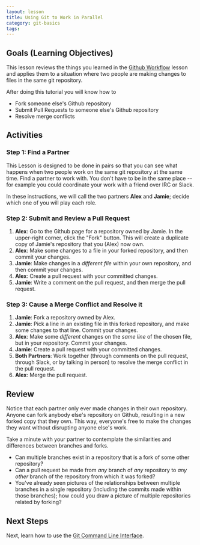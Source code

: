```yaml
---
layout: lesson
title: Using Git to Work in Parallel
category: git-basics
tags:
---
```


## Goals (Learning Objectives)

This lesson reviews the things you learned in the [Github Workflow](lessons/github-workflow) lesson and applies them to a situation where two people are making changes to files in the same git repository.

After doing this tutorial you will know how to

* Fork someone else's Github repository
* Submit Pull Requests to someone else's Github repository
* Resolve merge conflicts

## Activities

### Step 1: Find a Partner

This Lesson is designed to be done in pairs so that you can see what happens when two people work on the same git repository at the same time.  Find a partner to work with. You don't have to be in the same place -- for example you could coordinate your work with a friend over IRC or Slack.

In these instructions, we will call the two partners **Alex** and **Jamie**; decide which one of you will play each role.

### Step 2: Submit and Review a Pull Request

1. **Alex**: Go to the Github page for a repository owned by Jamie.  In the upper-right corner, click the "Fork" button.  This will create a duplicate copy of Jamie's repository that you (Alex) now own.
2. **Alex**: Make some changes to a file in your forked repository, and then commit your changes.
3. **Jamie**: Make changes in a _different file_ within your own repository, and then commit your changes.
3. **Alex**: Create a pull request with your committed changes.
4. **Jamie**: Write a comment on the pull request, and then merge the pull request.

### Step 3: Cause a Merge Conflict and Resolve it

1. **Jamie**: Fork a repository owned by Alex.
2. **Jamie**: Pick a line in an existing file in this forked repository, and make some changes to that line.  Commit your changes.
3. **Alex**: Make some _different_ changes on the _same line_ of the chosen file, but in your repository.  Commit your changes.
4. **Jamie**: Create a pull request with your committed changes.
5. **Both Partners**: Work together (through comments on the pull request, through Slack, or by talking in person) to resolve the merge conflict in the pull request.
6. **Alex**: Merge the pull request.

## Review

Notice that each partner only ever made changes in their own repository.  Anyone can fork anybody else's repository on Github, resulting in a new forked copy that they own.  This way, everyone's free to make the changes they want without disrupting anyone else's work.

Take a minute with your partner to contemplate the similarities and differences between branches and forks.

* Can multiple branches exist in a repository that is a fork of some other repository?
* Can a pull request be made from _any_ branch of _any_ repository to _any other_ branch of the repository from which it was forked?
* You've already seen pictures of the relationships between multiple branches in a single repository (including the commits made within those branches); how could you draw a picture of multiple repositories related by forking?

## Next Steps

Next, learn how to use the [Git Command Line Interface](../git-cli).
